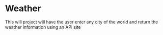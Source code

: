 # Weather
This will project will have the user enter any city of 
the world and return the weather information using an API site
